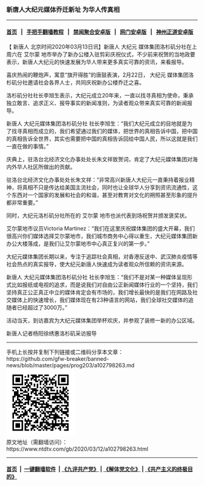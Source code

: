 ### 新唐人大纪元媒体乔迁新址 为华人传真相
------------------------

#### [首页](https://github.com/gfw-breaker/banned-news/blob/master/README.md) &nbsp;&nbsp;|&nbsp;&nbsp; [手把手翻墙教程](https://github.com/gfw-breaker/guides/wiki) &nbsp;&nbsp;|&nbsp;&nbsp; [禁闻聚合安卓版](https://github.com/gfw-breaker/bn-android) &nbsp;&nbsp;|&nbsp;&nbsp; [网门安卓版](https://github.com/oGate2/oGate) &nbsp;&nbsp;|&nbsp;&nbsp; [神州正道安卓版](https://github.com/SzzdOgate/update) 



<div><div class="post_content" itemprop="articleBody">
 <p>
  【
  <ok href="https://www.ntdtv.com/gb/新唐人.htm">
   新唐人
  </ok>
  北京时间2020年03月13日讯】新唐人
  <ok href="https://www.ntdtv.com/gb/大纪元.htm">
   大纪元
  </ok>
  媒体集团洛杉矶分社在上周六在
  <ok href="https://www.ntdtv.com/gb/艾尔蒙.htm">
   艾尔蒙
  </ok>
  地市举办了新办公楼入驻剪彩庆祝仪式，不少前来祝贺的当地政要表示，新唐人大纪元的快速发展为华人带来更多真实可靠的资讯，来看报导。
 </p>
 <p>
  喜庆热闹的鞭炮声，寓意“旗开得胜”的唐鼓表演，2月22日，
  <ok href="https://www.ntdtv.com/gb/大纪元.htm">
   大纪元
  </ok>
  媒体集团洛杉矶分社邀请社会各界人士，共同庆祝新办公楼乔迁之喜。
 </p>
 <p>
  洛杉矶分社社长李旭生表示，大纪元成立20年来，一直以找寻真相为使命，秉承独立敢言、追求正义、报导事实的新闻准则，为读者观众带来真实可靠的新闻报导。
 </p>
 <p>
  <ok href="https://www.ntdtv.com/gb/新唐人.htm">
   新唐人
  </ok>
  <ok href="https://www.ntdtv.com/gb/大纪元媒体集团洛杉矶分社.htm">
   大纪元媒体集团洛杉矶分社
  </ok>
  社长李旭生：“我们大纪元成立的目地就是为了找寻真相而成立的，我们希望通过我们的媒体，把世界的真相告诉中国，把中国的真相告诉全世界，其实也需要把中国的真相告诉回给中国人民，所以这就是我们一直在做的事情。”
 </p>
 <p>
  庆典上，驻洛台北经济文化办事处处长朱文祥致贺词，肯定了大纪元媒体集团对海内外华人社区所做出的贡献。
 </p>
 <p>
  驻洛台北经济文化办事处处长朱文祥：“非常高兴新唐人大纪元一直秉持着报业精神，将真相不只是传达给美国主流社会，同时也让全球华人分享到资讯流通性，这个东西对一个国家的发展和社会的和谐，甚至对教育对文化的朔照甚至形象的提升都非常重要。”
 </p>
 <p>
  同时，大纪元洛杉矶分社所在的
  <ok href="https://www.ntdtv.com/gb/艾尔蒙.htm">
   艾尔蒙
  </ok>
  地市也派代表到场祝贺并颁发褒奖状。
 </p>
 <p>
  艾尔蒙地市议员Victoria Martinez：“我们在这里庆祝媒体集团的盛大开幕，我们很高兴你们媒体选择艾尔蒙地市，我们城市商务中心得以重生，大纪元媒体集团新办公大楼落成，是我们让艾尔蒙地市中心真正复兴的第一步。”
 </p>
 <p>
  大纪元媒体集团长期以来，专注于追踪社会真相，对香港反送中、武汉肺炎疫情等社会热点的真实报导，使大纪元新唐人快速成为读者观众所信赖的资讯来源。
 </p>
 <p>
  新唐人
  <ok href="https://www.ntdtv.com/gb/大纪元媒体集团洛杉矶分社.htm">
   大纪元媒体集团洛杉矶分社
  </ok>
  社长李旭生：“我们不是对某一种媒体呈现形式比如报纸或电视的追求，而是说我们对自由公正新闻媒体行业的一个坚持，我们坚持真正公正真正中立的媒体肯定会有市场的，我们增长最快的是我们在网路及社交媒体上的快速增长，我们媒体现在有23种语言的网站，我们全球社交媒体的追随者已经超过了3000万。”
 </p>
 <p>
  活动当天，到访嘉宾为大纪元媒体集团举杯欢庆，并参观了装修一新的办公区域。
 </p>
 <p>
  新唐人记者杨阳徐绣惠洛杉矶采访报导
 </p>
 <div class="single_ad">
 </div>
</div>
</div>
<hr/>
手机上长按并复制下列链接或二维码分享本文章：<br/>
https://github.com/gfw-breaker/banned-news/blob/master/pages/prog203/a102798263.md <br/>
<a href='https://github.com/gfw-breaker/banned-news/blob/master/pages/prog203/a102798263.md'><img src='https://github.com/gfw-breaker/banned-news/blob/master/pages/prog203/a102798263.md.png'/></a> <br/>
原文地址（需翻墙访问）：https://www.ntdtv.com/gb/2020/03/12/a102798263.html


------------------------
#### [首页](https://github.com/gfw-breaker/banned-news/blob/master/README.md) &nbsp;|&nbsp; [一键翻墙软件](https://github.com/gfw-breaker/nogfw/blob/master/README.md) &nbsp;| [《九评共产党》](https://github.com/gfw-breaker/9ping.md/blob/master/README.md#九评之一评共产党是什么) | [《解体党文化》](https://github.com/gfw-breaker/jtdwh.md/blob/master/README.md) | [《共产主义的终极目的》](https://github.com/gfw-breaker/gczydzjmd.md/blob/master/README.md)


<img src='http://gfw-breaker.win/banned-news/pages/prog203/a102798263.md' width='0px' height='0px'/>